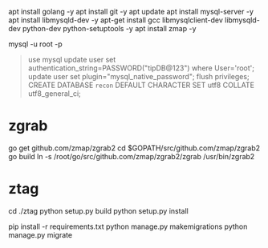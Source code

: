 apt install golang -y
apt install git -y
apt update
apt install mysql-server -y
apt install libmysqld-dev -y
apt-get install gcc libmysqlclient-dev libmysqld-dev python-dev python-setuptools -y
apt install zmap -y

mysql -u root -p
> use mysql 
> update user set authentication_string=PASSWORD("tipDB@123") where User='root';
> update user set plugin="mysql_native_password";
> flush privileges;
> CREATE DATABASE `recon` DEFAULT CHARACTER SET utf8 COLLATE utf8_general_ci;


# zgrab
go get github.com/zmap/zgrab2
cd $GOPATH/src/github.com/zmap/zgrab2
go build
ln -s /root/go/src/github.com/zmap/zgrab2/zgrab /usr/bin/zgrab2

# ztag 
cd ./ztag
python setup.py build
python setup.py install


pip install -r requirements.txt
python manage.py makemigrations
python manage.py migrate

